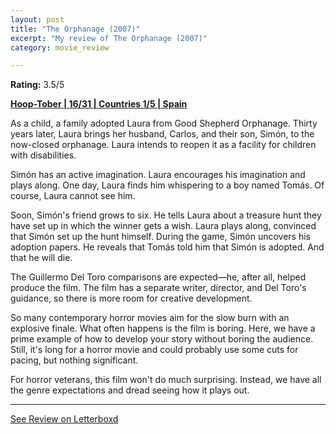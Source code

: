 ```yaml
---
layout: post
title: "The Orphanage (2007)"
excerpt: "My review of The Orphanage (2007)"
category: movie_review

---
```


**Rating:** 3.5/5

<b><a href="https://boxd.it/pRQY0/detail">Hoop-Tober | 16/31 | Countries 1/5 | Spain</a></b>

As a child, a family adopted Laura from Good Shepherd Orphanage. Thirty years later, Laura brings her husband, Carlos, and their son, Simón, to the now-closed orphanage. Laura intends to reopen it as a facility for children with disabilities.

Simón has an active imagination. Laura encourages his imagination and plays along. One day, Laura finds him whispering to a boy named Tomás. Of course, Laura cannot see him.

Soon, Simón's friend grows to six. He tells Laura about a treasure hunt they have set up in which the winner gets a wish. Laura plays along, convinced that Simón set up the hunt himself. During the game, Simón uncovers his adoption papers. He reveals that Tomás told him that Simón is adopted. And that he will die.

The Guillermo Del Toro comparisons are expected—he, after all, helped produce the film. The film has a separate writer, director, and Del Toro's guidance, so there is more room for creative development.

So many contemporary horror movies aim for the slow burn with an explosive finale. What often happens is the film is boring. Here, we have a prime example of how to develop your story without boring the audience. Still, it's long for a horror movie and could probably use some cuts for pacing, but nothing significant.

For horror veterans, this film won't do much surprising. Instead, we have all the genre expectations and dread seeing how it plays out.

<hr>

[See Review on Letterboxd](https://boxd.it/8nf3UR)
